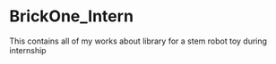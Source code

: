 # BrickOne_Intern
This contains all of my works about library for a stem robot toy during internship
